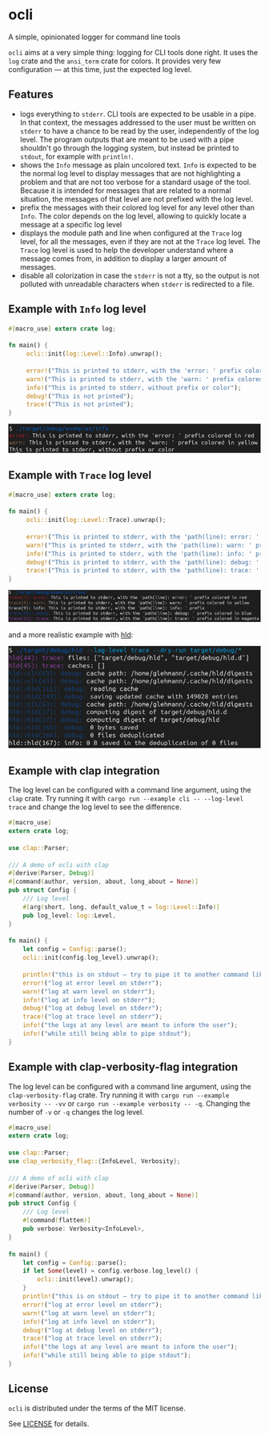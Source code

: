 # ocli

A simple, opinionated logger for command line tools

`ocli` aims at a very simple thing: logging for CLI tools done right. It uses the
`log` crate and the `ansi_term` crate for colors. It provides very few configuration —
at this time, just the expected log level.

## Features

* logs everything to `stderr`. CLI tools are expected to be usable in a pipe. In that context,
  the messages addressed to the user must be written on `stderr` to have a chance to be read
  by the user, independently of the log level.
  The program outputs that are meant to be used with a pipe shouldn't go through the logging
  system, but instead be printed to `stdout`, for example with `println!`.
* shows the `Info` message as plain uncolored text. `Info` is expected to be the normal log
  level to display messages that are not highlighting a problem and that are not too verbose
  for a standard usage of the tool. Because it is intended for messages that are related
  to a normal situation, the messages of that level are not prefixed with the log level.
* prefix the messages with their colored log level for any level other than `Info`. The color
  depends on the log level, allowing to quickly locate a message at a specific log level
* displays the module path and line when configured at the `Trace` log level, for all the
  messages, even if they are not at the `Trace` log level. The `Trace` log level is used
  to help the developer understand where a message comes from, in addition to display a larger
  amount of messages.
* disable all colorization in case the `stderr` is not a tty, so the output is not polluted
  with unreadable characters when `stderr` is redirected to a file.

## Example with `Info` log level

```rust
#[macro_use] extern crate log;

fn main() {
     ocli::init(log::Level::Info).unwrap();

     error!("This is printed to stderr, with the 'error: ' prefix colored in red");
     warn!("This is printed to stderr, with the 'warn: ' prefix colored in yellow");
     info!("This is printed to stderr, without prefix or color");
     debug!("This is not printed");
     trace!("This is not printed");
}
```
![info example](info.png)

## Example with `Trace` log level

```rust
#[macro_use] extern crate log;

fn main() {
     ocli::init(log::Level::Trace).unwrap();

     error!("This is printed to stderr, with the 'path(line): error: ' prefix colored in red");
     warn!("This is printed to stderr, with the 'path(line): warn: ' prefix colored in yellow");
     info!("This is printed to stderr, with the 'path(line): info: ' prefix");
     debug!("This is printed to stderr, with the 'path(line): debug: ' prefix colored in blue");
     trace!("This is printed to stderr, with the 'path(line): trace: ' prefix colored in magenta");
}
```

![trace example](trace.png)

and a more realistic example with [hld](https://github.com/glehmann/hld):

![hld trace](hld.png)

## Example with clap integration

The log level can be configured with a command line argument, using the `clap` crate.
Try running it with `cargo run --example cli -- --log-level trace` and change the log level
to see the difference.

```rust
#[macro_use]
extern crate log;

use clap::Parser;

/// A demo of ocli with clap
#[derive(Parser, Debug)]
#[command(author, version, about, long_about = None)]
pub struct Config {
    /// Log level
    #[arg(short, long, default_value_t = log::Level::Info)]
    pub log_level: log::Level,
}

fn main() {
    let config = Config::parse();
    ocli::init(config.log_level).unwrap();

    println!("this is on stdout — try to pipe it to another command like `grep` or `wc`");
    error!("log at error level on stderr");
    warn!("log at warn level on stderr");
    info!("log at info level on stderr");
    debug!("log at debug level on stderr");
    trace!("log at trace level on stderr");
    info!("the logs at any level are meant to inform the user");
    info!("while still being able to pipe stdout");
}
```

## Example with clap-verbosity-flag integration

The log level can be configured with a command line argument, using the `clap-verbosity-flag` crate.
Try running it with `cargo run --example verbosity -- -vv` or `cargo run --example verbosity -- -q`.
Changing the number of `-v` or `-q` changes the log level.

```rust
#[macro_use]
extern crate log;

use clap::Parser;
use clap_verbosity_flag::{InfoLevel, Verbosity};

/// A demo of ocli with clap
#[derive(Parser, Debug)]
#[command(author, version, about, long_about = None)]
pub struct Config {
    /// Log level
    #[command(flatten)]
    pub verbose: Verbosity<InfoLevel>,
}

fn main() {
    let config = Config::parse();
    if let Some(level) = config.verbose.log_level() {
        ocli::init(level).unwrap();
    }
    println!("this is on stdout — try to pipe it to another command like `grep` or `wc`");
    error!("log at error level on stderr");
    warn!("log at warn level on stderr");
    info!("log at info level on stderr");
    debug!("log at debug level on stderr");
    trace!("log at trace level on stderr");
    info!("the logs at any level are meant to inform the user");
    info!("while still being able to pipe stdout");
}
```

## License

`ocli` is distributed under the terms of the MIT license.

See [LICENSE](LICENSE) for details.
